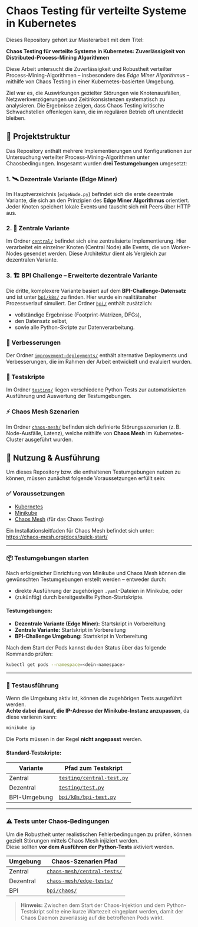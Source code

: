 # Chaos Testing für verteilte Systeme in Kubernetes

Dieses Repository gehört zur Masterarbeit mit dem Titel:

**Chaos Testing für verteilte Systeme in Kubernetes: Zuverlässigkeit von Distributed-Process-Mining Algorithmen**

Diese Arbeit untersucht die Zuverlässigkeit und Robustheit verteilter Process-Mining-Algorithmen – insbesondere des *Edge Miner Algorithmus* – mithilfe von Chaos Testing in einer Kubernetes-basierten Umgebung.

Ziel war es, die Auswirkungen gezielter Störungen wie Knotenausfällen, Netzwerkverzögerungen und Zeitinkonsistenzen systematisch zu analysieren. Die Ergebnisse zeigen, dass Chaos Testing kritische Schwachstellen offenlegen kann, die im regulären Betrieb oft unentdeckt bleiben.

## 📁 Projektstruktur

Das Repository enthält mehrere Implementierungen und Konfigurationen zur Untersuchung verteilter Process-Mining-Algorithmen unter Chaosbedingungen. Insgesamt wurden **drei Testumgebungen** umgesetzt:

### 1. 🛰 Dezentrale Variante (Edge Miner)

Im Hauptverzeichnis (`edgeNode.py`) befindet sich die erste dezentrale Variante, die sich an den Prinzipien des **Edge Miner Algorithmus** orientiert. Jeder Knoten speichert lokale Events und tauscht sich mit Peers über HTTP aus.

### 2. 🧠 Zentrale Variante

Im Ordner [`central/`](central/) befindet sich eine zentralisierte Implementierung. Hier verarbeitet ein einzelner Knoten (Central Node) alle Events, die von Worker-Nodes gesendet werden. Diese Architektur dient als Vergleich zur dezentralen Variante.

### 3. 🏗 BPI Challenge – Erweiterte dezentrale Variante

Die dritte, komplexere Variante basiert auf dem **BPI-Challenge-Datensatz** und ist unter [`bpi/k8s/`](bpi/k8s/) zu finden. Hier wurde ein realitätsnaher Prozessverlauf simuliert. Der Ordner [`bpi/`](bpi/) enthält zusätzlich:
- vollständige Ergebnisse (Footprint-Matrizen, DFGs),
- den Datensatz selbst,
- sowie alle Python-Skripte zur Datenverarbeitung.

### 🔧 Verbesserungen

Der Ordner [`improvement-deployments/`](improvement-deplyments/) enthält alternative Deployments und Verbesserungen, die im Rahmen der Arbeit entwickelt und evaluiert wurden.

### 🧪 Testskripte

Im Ordner [`testing/`](testing/) liegen verschiedene Python-Tests zur automatisierten Ausführung und Auswertung der Testumgebungen.

### ⚡ Chaos Mesh Szenarien

Im Ordner [`chaos-mesh/`](chaos-mesh/) befinden sich definierte Störungsszenarien (z. B. Node-Ausfälle, Latenz), welche mithilfe von **Chaos Mesh** im Kubernetes-Cluster ausgeführt wurden.



## 🔧 Nutzung & Ausführung

Um dieses Repository bzw. die enthaltenen Testumgebungen nutzen zu können, müssen zunächst folgende Voraussetzungen erfüllt sein:

### ✅ Voraussetzungen

- [Kubernetes](https://kubernetes.io/docs/setup/)
- [Minikube](https://minikube.sigs.k8s.io/docs/start/)
- [Chaos Mesh](https://chaos-mesh.org/) (für das Chaos Testing)

Ein Installationsleitfaden für Chaos Mesh befindet sich unter:  
https://chaos-mesh.org/docs/quick-start/

---

### 📦 Testumgebungen starten

Nach erfolgreicher Einrichtung von Minikube und Chaos Mesh können die gewünschten Testumgebungen erstellt werden – entweder durch:

- direkte Ausführung der zugehörigen `.yaml`-Dateien in Minikube, oder
- (zukünftig) durch bereitgestellte Python-Startskripte.

#### Testumgebungen:

- **Dezentrale Variante (Edge Miner):** Startskript in Vorbereitung
- **Zentrale Variante:** Startskript in Vorbereitung
- **BPI-Challenge Umgebung:** Startskript in Vorbereitung

Nach dem Start der Pods kannst du den Status über das folgende Kommando prüfen:

```bash
kubectl get pods --namespace=<dein-namespace>
```

---

### 🧪 Testausführung

Wenn die Umgebung aktiv ist, können die zugehörigen Tests ausgeführt werden.  
**Achte dabei darauf, die IP-Adresse der Minikube-Instanz anzupassen**, da diese variieren kann:

```bash
minikube ip
```

Die Ports müssen in der Regel **nicht angepasst** werden.

#### Standard-Testskripte:

| Variante        | Pfad zum Testskript                                |
|----------------|-----------------------------------------------------|
| Zentral         | [`testing/central-test.py`](testing/central-test.py) |
| Dezentral       | [`testing/test.py`](testing/test.py)                 |
| BPI-Umgebung    | [`bpi/k8s/bpi-test.py`](bpi/k8s/bpi-test.py)         |

---

### ⚠️ Tests unter Chaos-Bedingungen

Um die Robustheit unter realistischen Fehlerbedingungen zu prüfen, können gezielt Störungen mittels Chaos Mesh injiziert werden.  
Diese sollten **vor dem Ausführen der Python-Tests** aktiviert werden.

| Umgebung        | Chaos-Szenarien Pfad                                  |
|----------------|--------------------------------------------------------|
| Zentral         | [`chaos-mesh/central-tests/`](chaos-mesh/central-tests/) |
| Dezentral       | [`chaos-mesh/edge-tests/`](chaos-mesh/edge-tests/)       |
| BPI             | [`bpi/chaos/`](bpi/chaos/)                               |

>  **Hinweis:** Zwischen dem Start der Chaos-Injektion und dem Python-Testskript sollte eine kurze Wartezeit eingeplant werden, damit der Chaos Daemon zuverlässig auf die betroffenen Pods wirkt.
